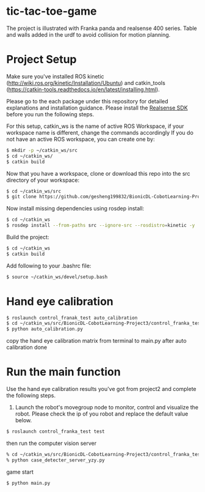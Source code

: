 # tic-tac-toe-game
The project is illustrated with Franka panda and realsense 400 series. Table and walls added in the urdf to avoid collision for motion planning.

# Project Setup
Make sure you've installed ROS kinetic (http://wiki.ros.org/kinetic/Installation/Ubuntu) and catkin_tools (https://catkin-tools.readthedocs.io/en/latest/installing.html).

Please go to the each package under this repository for detailed explanations and installation guidance. Please install the [Realsense SDK](https://realsense.intel.com/sdk-2/#install) before you run the following steps.

For this setup, catkin_ws is the name of active ROS Workspace, if your workspace name is different, change the commands accordingly
If you do not have an active ROS workspace, you can create one by:
```sh
$ mkdir -p ~/catkin_ws/src
$ cd ~/catkin_ws/
$ catkin build
```

Now that you have a workspace, clone or download this repo into the src directory of your workspace:
```sh
$ cd ~/catkin_ws/src
$ git clone https://github.com/gesheng199832/BionicDL-CobotLearning-Project3.git
```

Now install missing dependencies using rosdep install:
```sh
$ cd ~/catkin_ws
$ rosdep install --from-paths src --ignore-src --rosdistro=kinetic -y
```

Build the project:
```sh
$ cd ~/catkin_ws
$ catkin build
```

Add following to your .bashrc file:
```sh
$ source ~/catkin_ws/devel/setup.bash
```

# Hand eye calibration

```sh
$ roslaunch control_franak_test auto_calibration
$ cd ~/catkin_ws/src/BionicDL-CobotLearning-Project3/control_franka_test/calibration
$ python auto_calibration.py
```
copy the hand eye calibration matrix from terminal to main.py after auto calibration done

# Run the main function
Use the hand eye calibration results you've got from project2 and complete the following steps.
1. Launch the robot's movegroup node to monitor, control and visualize the robot. Please check the ip of you robot and replace the default value below.
```sh
$ roslaunch control_franka_test test
```
then run the computer vision server
```sh
% cd ~/catkin_ws/src/BionicDL-CobotLearning-Project3/control_franka_test/scripts
% python case_detecter_server_yzy.py
```
game start 
```sh
$ python main.py
```

